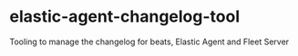 # elastic-agent-changelog-tool
Tooling to manage the changelog for beats, Elastic Agent and Fleet Server
